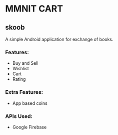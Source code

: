 # MMNIT CART
## skoob
A simple Android application for exchange of books.

### Features:
* Buy and Sell
* Wishlist
* Cart
* Rating

### Extra Features:
* App based coins


### APIs Used:
* Google Firebase
